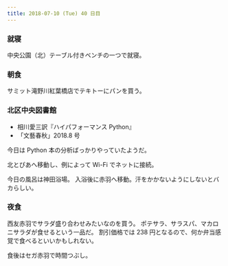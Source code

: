 ```yaml
---
title: 2018-07-10 (Tue) 40 日目
---
```


### 就寝

中央公園（北）テーブル付きベンチの一つで就寝。

### 朝食

サミット滝野川紅葉橋店でテキトーにパンを買う。

### 北区中央図書館

* 相川愛三訳『ハイパフォーマンス Python』
* 「文藝春秋」2018.8 号

今日は Python 本の分析ばっかりやっていたようだ。

北とぴあへ移動し、例によって Wi-Fi でネットに接続。

今日の風呂は神田浴場。
入浴後に赤羽へ移動。汗をかかないようにしないとバカらしい。

### 夜食

西友赤羽でサラダ盛り合わせみたいなのを買う。
ポテサラ、サラスパ、マカロニサラダが食せるという一品だ。
割引価格では 238 円となるので、何か弁当感覚で食べるといいかもしれない。

食後はセガ赤羽で時間つぶし。

